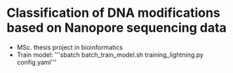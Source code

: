 # Classification of DNA modifications based on Nanopore sequencing data
- MSc. thesis project in bioinformatics
- Train model: '''sbatch batch_train_model.sh training_lightning.py config.yaml'''